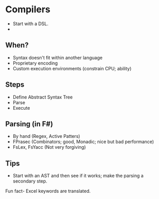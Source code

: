 # Compilers

- Start with a DSL.
- 

## When?
- Syntax doesn't fit within another language
- Proprietary encoding
- Custom execution environments (constrain CPU; ability)

## Steps
- Define Abstract Syntax Tree
- Parse
- Execute

## Parsing (in F#)
- By hand (Regex, Active Patters)
- FPrasec (Combinators; good, Monadic; nice but bad performance)
- FsLex, FsYacc (Not very forgiving)

## Tips
- Start with an AST and then see if it works; make the parsing a secondary step.

Fun fact- Excel keywords are translated.